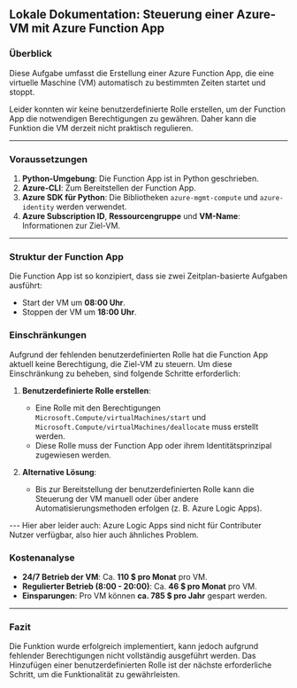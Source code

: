 ## Lokale Dokumentation: Steuerung einer Azure-VM mit Azure Function App

### Überblick
Diese Aufgabe umfasst die Erstellung einer Azure Function App, die eine virtuelle Maschine (VM) automatisch zu bestimmten Zeiten startet und stoppt. 

Leider konnten wir keine benutzerdefinierte Rolle erstellen, um der Function App die notwendigen Berechtigungen zu gewähren. Daher kann die Funktion die VM derzeit nicht praktisch regulieren.

---

### Voraussetzungen
1. **Python-Umgebung**: Die Function App ist in Python geschrieben.
2. **Azure-CLI**: Zum Bereitstellen der Function App.
3. **Azure SDK für Python**: Die Bibliotheken `azure-mgmt-compute` und `azure-identity` werden verwendet.
4. **Azure Subscription ID**, **Ressourcengruppe** und **VM-Name**: Informationen zur Ziel-VM.

---

### Struktur der Function App
Die Function App ist so konzipiert, dass sie zwei Zeitplan-basierte Aufgaben ausführt:
- Start der VM um **08:00 Uhr**.
- Stoppen der VM um **18:00 Uhr**.

### Einschränkungen
Aufgrund der fehlenden benutzerdefinierten Rolle hat die Function App aktuell keine Berechtigung, die Ziel-VM zu steuern. Um diese Einschränkung zu beheben, sind folgende Schritte erforderlich:

1. **Benutzerdefinierte Rolle erstellen**:
   - Eine Rolle mit den Berechtigungen `Microsoft.Compute/virtualMachines/start` und `Microsoft.Compute/virtualMachines/deallocate` muss erstellt werden.
   - Diese Rolle muss der Function App oder ihrem Identitätsprinzipal zugewiesen werden.

3. **Alternative Lösung**:
   - Bis zur Bereitstellung der benutzerdefinierten Rolle kann die Steuerung der VM manuell oder über andere Automatisierungsmethoden erfolgen (z. B. Azure Logic Apps).

--- Hier aber leider auch: Azure Logic Apps sind nicht für Contributer Nutzer verfügbar,
      also hier auch ähnliches Problem.

### Kostenanalyse
- **24/7 Betrieb der VM**: Ca. **110 $ pro Monat** pro VM.
- **Regulierter Betrieb (8:00 - 20:00)**: Ca. **46 $ pro Monat** pro VM.
- **Einsparungen**: Pro VM können **ca. 785 $ pro Jahr** gespart werden.

---

### Fazit
Die Funktion wurde erfolgreich implementiert, kann jedoch aufgrund fehlender Berechtigungen nicht vollständig ausgeführt werden. Das Hinzufügen einer benutzerdefinierten Rolle ist der nächste erforderliche Schritt, um die Funktionalität zu gewährleisten.

